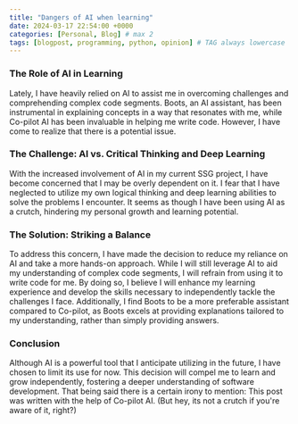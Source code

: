 ```yaml
---
title: "Dangers of AI when learning"
date: 2024-03-17 22:54:00 +0000
categories: [Personal, Blog] # max 2
tags: [blogpost, programming, python, opinion] # TAG always lowercase
---
```


### The Role of AI in Learning

Lately, I have heavily relied on AI to assist me in overcoming challenges and comprehending complex code segments. Boots, an AI assistant, has been instrumental in explaining concepts in a way that resonates with me, while Co-pilot AI has been invaluable in helping me write code. However, I have come to realize that there is a potential issue.

### The Challenge: AI vs. Critical Thinking and Deep Learning

With the increased involvement of AI in my current SSG project, I have become concerned that I may be overly dependent on it. I fear that I have neglected to utilize my own logical thinking and deep learning abilities to solve the problems I encounter. It seems as though I have been using AI as a crutch, hindering my personal growth and learning potential.

### The Solution: Striking a Balance

To address this concern, I have made the decision to reduce my reliance on AI and take a more hands-on approach. While I will still leverage AI to aid my understanding of complex code segments, I will refrain from using it to write code for me. By doing so, I believe I will enhance my learning experience and develop the skills necessary to independently tackle the challenges I face. Additionally, I find Boots to be a more preferable assistant compared to Co-pilot, as Boots excels at providing explanations tailored to my understanding, rather than simply providing answers.

### Conclusion

Although AI is a powerful tool that I anticipate utilizing in the future, I have chosen to limit its use for now. This decision will compel me to learn and grow independently, fostering a deeper understanding of software development. That being said there is a certain irony to mention: This post was written with the help of Co-pilot AI. (But hey, its not a crutch if you're aware of it, right?)
```
